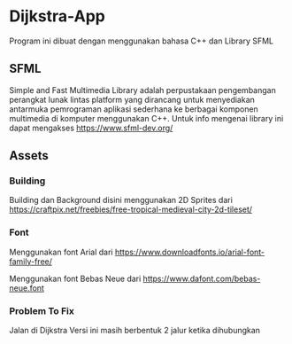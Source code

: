 # Dijkstra-App
Program ini dibuat dengan menggunakan bahasa C++ dan Library SFML

## SFML
Simple and Fast Multimedia Library adalah perpustakaan pengembangan perangkat lunak lintas platform yang dirancang untuk menyediakan antarmuka pemrograman aplikasi sederhana ke berbagai komponen multimedia di komputer menggunakan C++. Untuk info mengenai library ini dapat mengakses https://www.sfml-dev.org/
## Assets

### Building
Building dan Background disini menggunakan 2D Sprites dari https://craftpix.net/freebies/free-tropical-medieval-city-2d-tileset/

### Font
Menggunakan font Arial dari https://www.downloadfonts.io/arial-font-family-free/

Menggunakan font Bebas Neue dari https://www.dafont.com/bebas-neue.font

### Problem To Fix
Jalan di Dijkstra Versi ini masih berbentuk 2 jalur ketika dihubungkan
